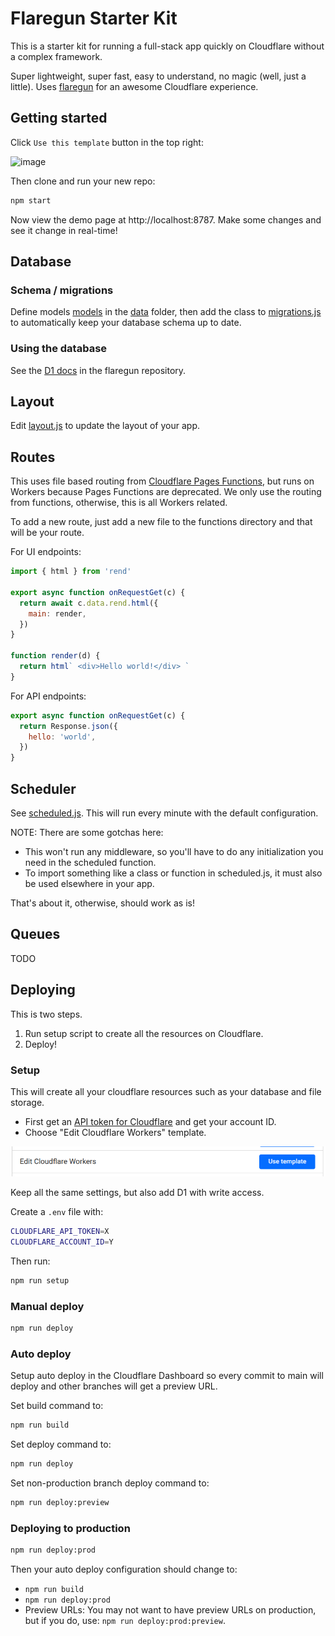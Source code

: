 # Flaregun Starter Kit

This is a starter kit for running a full-stack app quickly on Cloudflare without a complex framework.

Super lightweight, super fast, easy to understand, no magic (well, just a little). Uses [flaregun](https://github.com/treeder/flaregun) for an awesome Cloudflare experience.

## Getting started

Click `Use this template` button in the top right:

<img width="182" height="124" alt="image" src="https://github.com/user-attachments/assets/cc9dfd42-8add-4e7a-9ba9-38b0107d268b" />

Then clone and run your new repo:

```sh
npm start
```

Now view the demo page at http://localhost:8787. Make some changes and see it change in real-time!

## Database

### Schema / migrations

Define models [models](https://github.com/treeder/models) in the [data](./functions/data) folder, then add the class to [migrations.js](./functions/data/migrations.js) to automatically keep your database schema up to date.

### Using the database

See the [D1 docs](https://github.com/treeder/flaregun/blob/main/README.md#d1-sqlite-database) in the flaregun repository.

## Layout

Edit [layout.js](./functions/layout.js) to update the layout of your app.

## Routes

This uses file based routing from [Cloudflare Pages Functions](https://developers.cloudflare.com/pages/functions/routing/), but runs on Workers because Pages Functions are deprecated. We only use the routing from functions, otherwise, this is all Workers related.

To add a new route, just add a new file to the functions directory and that will be your route.

For UI endpoints:

```js
import { html } from 'rend'

export async function onRequestGet(c) {
  return await c.data.rend.html({
    main: render,
  })
}

function render(d) {
  return html` <div>Hello world!</div> `
}
```

For API endpoints:

```js
export async function onRequestGet(c) {
  return Response.json({
    hello: 'world',
  })
}
```

## Scheduler

See [scheduled.js](functions/scheduled.js). This will run every minute with the default configuration.

NOTE: There are some gotchas here:

- This won't run any middleware, so you'll have to do any initialization you need in the scheduled function.
- To import something like a class or function in scheduled.js, it must also be used elsewhere in your app.

That's about it, otherwise, should work as is!

## Queues

TODO

## Deploying

This is two steps.

1. Run setup script to create all the resources on Cloudflare.
2. Deploy!

### Setup

This will create all your cloudflare resources such as your database and file storage.

- First get an [API token for Cloudflare](https://developers.cloudflare.com/fundamentals/api/get-started/create-token/) and get your account ID.
- Choose "Edit Cloudflare Workers" template.

![alt text](docs/images/image.png)

Keep all the same settings, but also add D1 with write access.

Create a `.env` file with:

```sh
CLOUDFLARE_API_TOKEN=X
CLOUDFLARE_ACCOUNT_ID=Y
```

Then run:

```sh
npm run setup
```

### Manual deploy

```sh
npm run deploy
```

### Auto deploy

Setup auto deploy in the Cloudflare Dashboard so every commit to main will deploy and other
branches will get a preview URL.

Set build command to:

```sh
npm run build
```

Set deploy command to:

```sh
npm run deploy
```

Set non-production branch deploy command to:

```sh
npm run deploy:preview
```

### Deploying to production

```sh
npm run deploy:prod
```

Then your auto deploy configuration should change to:

- `npm run build`
- `npm run deploy:prod`
- Preview URLs: You may not want to have preview URLs on production, but if you do, use: `npm run deploy:prod:preview`.
